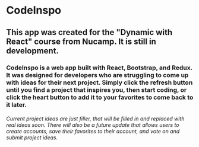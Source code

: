 # CodeInspo

## This app was created for the "Dynamic with React" course from Nucamp. It is still in development.

### CodeInspo is a web app built with React, Bootstrap, and Redux. It was designed for developers who are struggling to come up with ideas for their next project. Simply click the refresh button until you find a project that inspires you, then start coding, or click the heart button to add it to your favorites to come back to it later.

###### Current project ideas are just filler, that will be filled in and replaced with real ideas soon. There will also be a future update that allows users to create accounts, save their favorites to their account, and vote on and submit project ideas.
